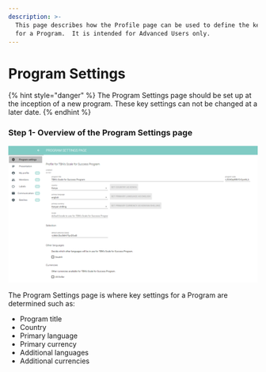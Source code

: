 ```yaml
---
description: >-
  This page describes how the Profile page can be used to define the key setting
  for a Program.  It is intended for Advanced Users only.
---
```


# Program Settings

{% hint style="danger" %}
The Program Settings page should be set up at the inception of a new program.  These key settings can not be changed at a later date.
{% endhint %}

### Step 1- Overview of the Program Settings page

![](../../../.gitbook/assets/image%20%2878%29.png)

The Program Settings page is where key settings for a Program are determined such as:

* Program title
* Country
* Primary language
* Primary currency
* Additional languages
* Additional currencies



